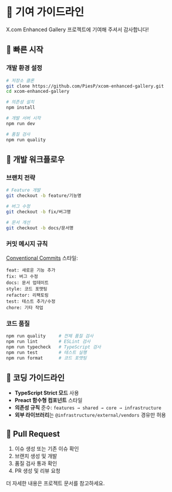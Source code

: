 # 🤝 기여 가이드라인

X.com Enhanced Gallery 프로젝트에 기여해 주셔서 감사합니다!

## 🚀 빠른 시작

### 개발 환경 설정

```bash
# 저장소 클론
git clone https://github.com/PiesP/xcom-enhanced-gallery.git
cd xcom-enhanced-gallery

# 의존성 설치
npm install

# 개발 서버 시작
npm run dev

# 품질 검사
npm run quality
```

## 🔄 개발 워크플로우

### 브랜치 전략

```bash
# Feature 개발
git checkout -b feature/기능명

# 버그 수정
git checkout -b fix/버그명

# 문서 개선
git checkout -b docs/문서명
```

### 커밋 메시지 규칙

[Conventional Commits](https://www.conventionalcommits.org/) 스타일:

```
feat: 새로운 기능 추가
fix: 버그 수정
docs: 문서 업데이트
style: 코드 포맷팅
refactor: 리팩토링
test: 테스트 추가/수정
chore: 기타 작업
```

### 코드 품질

```bash
npm run quality     # 전체 품질 검사
npm run lint        # ESLint 검사
npm run typecheck   # TypeScript 검사
npm run test        # 테스트 실행
npm run format      # 코드 포맷팅
```

## 🔧 코딩 가이드라인

- **TypeScript Strict 모드** 사용
- **Preact 함수형 컴포넌트** 스타일
- **의존성 규칙** 준수: `features → shared → core → infrastructure`
- **외부 라이브러리**는 `@infrastructure/external/vendors` 경유만 허용

## 📝 Pull Request

1. 이슈 생성 또는 기존 이슈 확인
2. 브랜치 생성 및 개발
3. 품질 검사 통과 확인
4. PR 생성 및 리뷰 요청

더 자세한 내용은 프로젝트 문서를 참고하세요.
